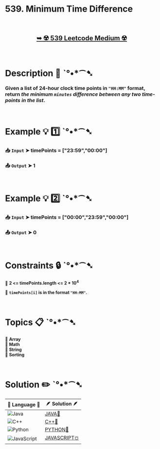 # 539. Minimum Time Difference

</br>

<h2 align="center"> 

<a href="https://leetcode.com/problems/minimum-time-difference/description/?envType=daily-question&envId=2024-09-16"><strong>➥ ☢️ 539 Leetcode Medium ☢️ </strong></a>
</h2>

</br>

# Description 📜 ˋ°•*⁀➷

### Given a list of 24-hour clock time points in `"HH:MM"` format, return *the minimum `minutes` difference between any two time-points in the list*.

</br>

# Example 💡 1️⃣ ˋ°•*⁀➷

  ### 📥 `Input`  ➤ timePoints = ["23:59","00:00"]

  ### 📤 `Output`  ➤ 1

</br>

# Example 💡 2️⃣ ˋ°•*⁀➷

  ### 📥 `Input` ➤ timePoints = ["00:00","23:59","00:00"]

  ### 📤 `Output`  ➤ 0

</br>

# Constraints 🔒 ˋ°•*⁀➷

🔹 **2 <= timePoints.length <= 2 * 10<sup>4</sup>** </br>

🔹 **`timePoints[i]` is in the format `"HH:MM"`.** </br>

</br>

# Topics 📋 ˋ°•*⁀➷

🔸 **Array**  </br>
🔸 **Math**  </br>
🔸 **String**  </br>
🔸 **Sorting**  </br>

</br>

# Solution ✏️ ˋ°•*⁀➷

| 📒 Language 📒  | 🪶 Solution 🪶 |
| ------------- | ------------- |
|  ![Java](https://img.shields.io/badge/java-%23ED8B00.svg?style=for-the-badge&logo=openjdk&logoColor=white)  | [JAVA🍁]() |
|  ![C++](https://img.shields.io/badge/c++-%2300599C.svg?style=for-the-badge&logo=c%2B%2B&logoColor=white)  | [C++🎲]()  |
|  ![Python](https://img.shields.io/badge/python-3670A0?style=for-the-badge&logo=python&logoColor=ffdd54)    | [PYTHON🍰]() |
| ![JavaScript](https://img.shields.io/badge/javascript-%23323330.svg?style=for-the-badge&logo=javascript&logoColor=%23F7DF1E)   | [JAVASCRIPT☃️]() |
